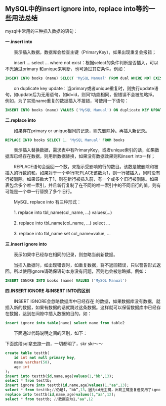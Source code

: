 ## MySQL中的insert ignore into, replace into等的一些用法总结

mysql中常用的三种插入数据的语句：

**一.insert into**

　　表示插入数据，数据库会检查主键（PrimaryKey），如果出现重复会报错；

　　insert … select … where not exist：根据select的条件判断是否插入，可以不光通过primary 和unique来判断，也可通过其它条件。例如：

```sql
INSERT INTO books (name) SELECT 'MySQL Manual' FROM dual WHERE NOT EXISTS (SELECT id FROM books WHERE id = 1)
```

　　on duplicate key update：当primary或者unique重复时，则执行update语句，如update后为无用语句，如id=id，则同1功能相同，但错误不会被忽略掉。例如，为了实现name重复的数据插入不报错，可使用一下语句：

```sql
INSERT INTO books (name) VALUES ('MySQL Manual') ON duplicate KEY UPDATE id = id
```

 

**二.replace into**

　　如果存在primary or unique相同的记录，则先删除掉。再插入新记录。

```sql
REPLACE INTO books SELECT 1, 'MySQL Manual' FROM books
```

　　表示插入替换数据，需求表中有PrimaryKey，或者unique索引的话，如果数据库已经存在数据，则用新数据替换，如果没有数据效果则和insert into一样；

　　REPLACE语句会返回一个数，来指示受影响的行的数目。该数是被删除和被插入的行数的和。如果对于一个单行REPLACE该数为1，则一行被插入，同时没有行被删除。如果该数大于1，则在新行被插入前，有一个或多个旧行被删除。如果表包含多个唯一索引，并且新行复制了在不同的唯一索引中的不同旧行的值，则有可能是一个单一行替换了多个旧行。

　　MySQL replace into 有三种形式：

　　1. replace into tbl_name(col_name, ...) values(...)

　　2. replace into tbl_name(col_name, ...) select ...

　　3. replace into tbl_name set col_name=value, ...

 

**三.insert ignore into**

　　表示如果中已经存在相同的记录，则忽略当前新数据。

　　当插入数据时，如出现错误时，如重复数据，将不返回错误，只以警告形式返回。所以使用ignore请确保语句本身没有问题，否则也会被忽略掉。例如：

```sql
INSERT IGNORE INTO books (name) VALUES ('MySQL Manual')
```

 

**四.INSERT IGNORE 与INSERT INTO的区别**

　　INSERT IGNORE会忽略数据库中已经存在 的数据，如果数据库没有数据，就插入新的数据，如果有数据的话就跳过这条数据。这样就可以保留数据库中已经存在数据，达到在间隙中插入数据的目的，如：

```sql
insert ignore into table(name) select name from table2
```

　　下面通过代码说明之间的区别，如下：

下面这段sql拿去跑一跑，一切都明了，skr skr～～

```sql
create table testtb(
    id int not null primary key,
    name varchar(50),
    age int
);
insert into testtb(id,name,age)values(1,"bb",13);
select * from testtb;
insert ignore into testtb(id,name,age)values(1,"aa",13);
select * from testtb;//仍是1，“bb”,13，因为id是主键，出现主键重复但使用了ignore则错误被忽略
replace into testtb(id,name,age)values(1,"aa",12);
select * from testtb; //数据变为1,"aa",12
```

 